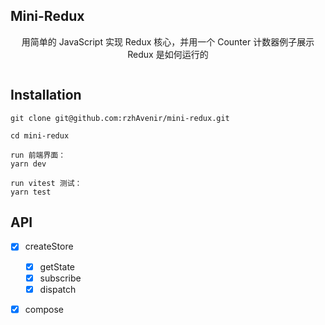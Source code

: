 ## Mini-Redux

<p align='center'>
用简单的 JavaScript 实现 Redux 核心，并用一个 Counter 计数器例子展示 Redux 是如何运行的
</p>
<p align="center">
<a href="https://stackblitz.com/github/rzhAvenir/mini-redux?file=README.md"><img src="https://developer.stackblitz.com/img/open_in_stackblitz.svg" alt=""></a>
</p>

## Installation

```shell
git clone git@github.com:rzhAvenir/mini-redux.git

cd mini-redux

run 前端界面：
yarn dev

run vitest 测试：
yarn test
```

## API

- [x] createStore

  - [x] getState
  - [x] subscribe
  - [x] dispatch

- [x] compose
